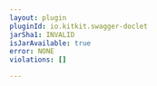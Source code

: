 ```yaml
---
layout: plugin
pluginId: io.kitkit.swagger-doclet
jarSha1: INVALID
isJarAvailable: true
error: NONE
violations: []

---
```

